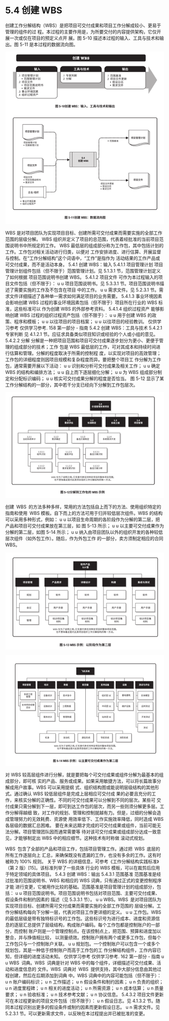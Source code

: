 # 5.4 创建 WBS
创建工作分解结构（WBS）是把项目可交付成果和项目工作分解成较小、更易于管理的组件的过
程。本过程的主要作用是，为所要交付的内容提供架构，它仅开展一次或仅在项目的预定义点开
展。图 5-10 描述本过程的输入、工具与技术和输出。图 5-11 是本过程的数据流向图。

![](/img/20190830144855.png)

WBS 是对项目团队为实现项目目标、创建所需可交付成果而需要实施的全部工作范围的层级分解。
WBS 组织并定义了项目的总范围，代表着经批准的当前项目范围说明书中所规定的工作。
WBS 最低层的组成部分称为工作包，其中包括计划的工作。工作包对相关活动进行归类，以便对
工作安排进度、进行估算、开展监督与控制。在“工作分解结构”这个词语中，“工作”是指作为
活动结果的工作产品或可交付成果，而不是活动本身。
5.4.1 创建 WBS：输入
5.4.1.1 项目管理计划
项目管理计划组件包括（但不限于）范围管理计划。见 5.1.3.1 节，范围管理计划定义了如何根据
项目范围说明书创建 WBS。
5.4.1.2 项目文件
可作为本过程输入的项目文件包括（但不限于）：
u u 项目范围说明书。见 5.3.3.1 节。项目范围说明书描述了需要实施的工作及不包含在项目
中的工作。
u u 需求文件。见 5.2.3.1 节。需求文件详细描述了各种单一需求如何满足项目的业务需要。
5.4.1.3 事业环境因素
会影响创建 WBS 过程的事业环境因素包括（但不限于）项目所在行业的 WBS 标准，这些标准可以
作为创建 WBS 的外部参考资料。
5.4.1.4 组织过程资产
能够影响创建 WBS 过程的组织过程资产包括（但不限于）：
u u 用于创建 WBS 的政策、程序和模板；
u u 以往项目的项目档案；
u u 以往项目的经验教训。
仅供学习参考 仅供学习参考.
158  第一部分 - 指南
5.4.2 创建 WBS：工具与技术
5.4.2.1 专家判断
见 4.1.2.1 节。应征求具备类似项目知识或经验的个人或小组的意见。
5.4.2.2 分解
分解是一种把项目范围和项目可交付成果逐步划分为更小、更便于管理的组成部分的技术；工作
包是 WBS 最低层的工作，可对其成本和持续时间进行估算和管理。分解的程度取决于所需的控制程
度，以实现对项目的高效管理；工作包的详细程度则因项目规模和复杂程度而异。要把整个项目工
作分解为工作包，通常需要开展以下活动：
u u 识别和分析可交付成果及相关工作；
u u 确定 WBS 的结构和编排方法；
u u 自上而下逐层细化分解；
u u 为 WBS 组成部分制定和分配标识编码；
u u 核实可交付成果分解的程度是否恰当。
图 5-12 显示了某工作分解结构的一部分，其中若干分支已经向下分解到工作包层次。


![](/img/20190830144919.png)

创建 WBS 的方法多种多样，常用的方法包括自上而下的方法、使用组织特定的指南和使用 WBS
模板。自下而上的方法可用于归并较低层次组件。WBS 的结构可以采用多种形式，例如：
u u 以项目生命周期的各阶段作为分解的第二层，把产品和项目可交付成果放在第三层，如
图 5-13 所示；
u u 以主要可交付成果作为分解的第二层，如图 5-14 所示；
u u 纳入由项目团队以外的组织开发的各种较低层次组件（如外包工作）。随后，作为外包工作
的一部分，卖方须制定相应的合同 WBS。

![](/img/20190830144955.png)

![](/img/20190830145010.png)


对 WBS 较高层组件进行分解，就是要把每个可交付成果或组件分解为最基本的组成部分，即可核
实的产品、服务或成果。如果采用敏捷方法，可以将长篇故事分解成用户故事。WBS  可以采用提纲
式、组织结构图或能说明层级结构的其他形式。通过确认 WBS 较低层组件是完成上层相应可交付成
果的必要且充分的工作，来核实分解的正确性。不同的可交付成果可以分解到不同的层次。某些可
交付成果只需分解到下一层，即可到达工作包的层次，而另一些则须分解更多层。工作分解得越细
致，对工作的规划、管理和控制就越有力。但是，过细的分解会造成管理努力的无效耗费、资源使
用效率低下、工作实施效率降低，同时造成 WBS 各层级的数据汇总困难。
要在未来远期才完成的可交付成果或组件，当前可能无法分解。项目管理团队因而通常需要等
待对该可交付成果或组成部分达成一致意见，才能够制定出 WBS 中的相应细节。这种技术有时称做
滚动式规划。

WBS 包含了全部的产品和项目工作，包括项目管理工作。通过把 WBS 底层的所有工作逐层向上
汇总，来确保既没有遗漏的工作，也没有多余的工作。这有时被称为 100% 规则。
关于 WBS 的详细信息，可参考《工作分解结构实践标准》（第 2 版）[15]。该标准列举了一些具体
行业的 WBS 模板，可以在裁剪后应用于特定领域的具体项目。
5.4.3 创建 WBS：输出
5.4.3.1 范围基准
范围基准是经过批准的范围说明书、WBS 和相应的 WBS 词典，只有通过正式的变更控制程序才能
进行变更，它被用作比较的基础。范围基准是项目管理计划的组成部分，包括：
u u 项目范围说明书。项目范围说明书包括对项目范围、主要可交付成果、假设条件和制约因素的
描述（见 5.3.3.1 节）。
u u WBS。WBS 是对项目团队为实现项目目标、创建所需可交付成果而需要实施的全部工作范围的
层级分解。工作分解结构每向下分解一层，代表对项目工作更详细的定义。
u u 工作包。WBS 的最低层级是带有独特标识号的工作包。这些标识号为进行成本、进度和资源信
息的逐层汇总提供了层级结构，构成账户编码。每个工作包都是控制账户的一部分，而控制
账户则是一个管理控制点。在该控制点上，把范围、预算和进度加以整合，并与挣值相比较，
以测量绩效。控制账户拥有两个或更多工作包，但每个工作包只与一个控制账户关联。
u u 规划包。一个控制账户可以包含一个或多个规划包，其是一种低于控制账户而高于工作包的工
作分解结构组件，工作内容已知，但详细的进度活动未知。
仅供学习参考 仅供学习参考.
162  第一部分 - 指南
u u WBS 词典。WBS 词典是针对 WBS 中的每个组件，详细描述可交付成果、活动和进度信息的
文件。WBS 词典对 WBS 提供支持，其中大部分信息由其他过程创建，然后在后期添加到词典
中。WBS 词典中的内容可能包括（但不限于）：
u n 账户编码标识；
u n 工作描述；
u n 假设条件和制约因素；
u n 负责的组织；
u n 进度里程碑；
u n 相关的进度活动；
u n 所需资源；
u n 成本估算；
u n 质量要求；
u n 验收标准；
u n 技术参考文献；
u n 协议信息。
5.4.3.2 项目文件更新
可在本过程更新的项目文件包括（但不限于）：
u n 假设日志。见 4.1.3.2 节。随同本过程识别出更多的假设条件或制约因素而更新假设日志。
u n 需求文件。见 5.2.3.1 节。可以更新需求文件，以反映在本过程提出并已被批准的变更。

